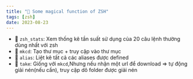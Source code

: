 ```yaml
---
title: "🌱 Some magical function of ZSH"
tags: [zsh]
date: 2023-08-23
---
```


- 🌱 `zsh_stats`: Xem thống kê tần suất sử dụng của 20 câu lệnh thường dùng nhất với zsh
- 🌱 `mkcd`: Tạo thư mục + truy cập vào thư mục
- 🌱 `alias`: Liệt kê tất cả các aliases được defined
- 🌱 `take`: Giống với `mkcd`,Nhưng nếu nhận một url để download => tự động giải nén(nếu cần), truy cập dô folder được giải nén
